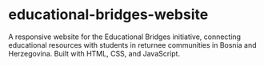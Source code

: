 # educational-bridges-website
A responsive website for the Educational Bridges initiative, connecting educational resources with students in returnee communities in Bosnia and Herzegovina. Built with HTML, CSS, and JavaScript.
